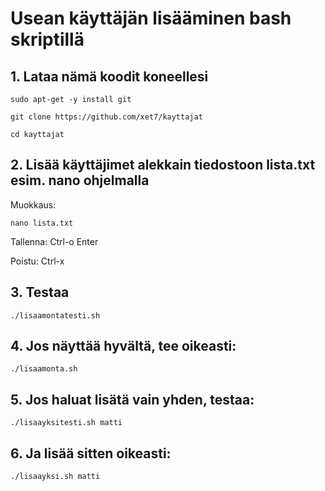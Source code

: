 # Usean käyttäjän lisääminen bash skriptillä

## 1. Lataa nämä koodit koneellesi

```
sudo apt-get -y install git

git clone https://github.com/xet7/kayttajat

cd kayttajat
```

## 2. Lisää käyttäjimet alekkain tiedostoon lista.txt esim. nano ohjelmalla

Muokkaus:
```
nano lista.txt
```
Tallenna: Ctrl-o Enter

Poistu: Ctrl-x

## 3. Testaa

```
./lisaamontatesti.sh
```

## 4. Jos näyttää hyvältä, tee oikeasti:

```
./lisaamonta.sh
```

## 5. Jos haluat lisätä vain yhden, testaa:

```
./lisaayksitesti.sh matti
```

## 6. Ja lisää sitten oikeasti:

```
./lisaayksi.sh matti
```











